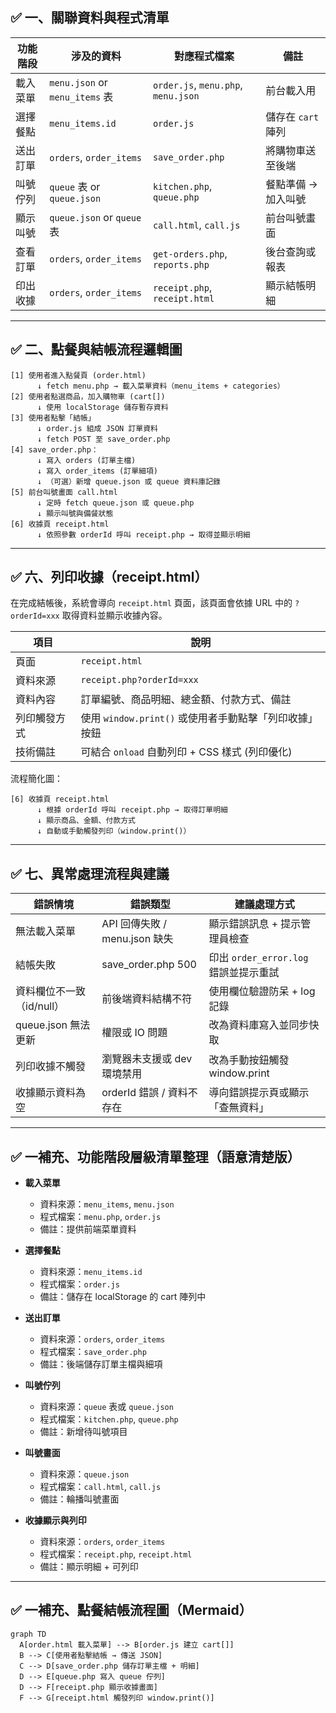 ## ✅ 一、關聯資料與程式清單

| 功能階段     | 涉及的資料        | 對應程式檔案                        | 備註 |
|--------------|-------------------|-------------------------------------|------|
| 載入菜單     | `menu.json` or `menu_items` 表 | `order.js`, `menu.php`, `menu.json` | 前台載入用 |
| 選擇餐點     | `menu_items.id`   | `order.js`                          | 儲存在 `cart` 陣列 |
| 送出訂單     | `orders`, `order_items` | `save_order.php`                    | 將購物車送至後端 |
| 叫號佇列     | `queue` 表 or `queue.json` | `kitchen.php`, `queue.php`          | 餐點準備 → 加入叫號 |
| 顯示叫號     | `queue.json` or `queue` 表 | `call.html`, `call.js`              | 前台叫號畫面 |
| 查看訂單     | `orders`, `order_items` | `get-orders.php`, `reports.php`     | 後台查詢或報表 |
| 印出收據     | `orders`, `order_items` | `receipt.php`, `receipt.html`       | 顯示結帳明細 |

---

## ✅ 二、點餐與結帳流程邏輯圖

```text
[1] 使用者進入點餐頁 (order.html)
      ↓ fetch menu.php → 載入菜單資料（menu_items + categories）
[2] 使用者點選商品，加入購物車 (cart[])
      ↓ 使用 localStorage 儲存暫存資料
[3] 使用者點擊「結帳」
      ↓ order.js 組成 JSON 訂單資料
      ↓ fetch POST 至 save_order.php
[4] save_order.php：
      ↓ 寫入 orders (訂單主檔)
      ↓ 寫入 order_items (訂單細項)
      ↓ （可選）新增 queue.json 或 queue 資料庫記錄
[5] 前台叫號畫面 call.html
      ↓ 定時 fetch queue.json 或 queue.php
      ↓ 顯示叫號與備餐狀態
[6] 收據頁 receipt.html
      ↓ 依照參數 orderId 呼叫 receipt.php → 取得並顯示明細
```

---

## ✅ 六、列印收據（receipt.html）

在完成結帳後，系統會導向 `receipt.html` 頁面，該頁面會依據 URL 中的 `?orderId=xxx` 取得資料並顯示收據內容。

| 項目             | 說明 |
|------------------|------|
| 頁面             | `receipt.html` |
| 資料來源         | `receipt.php?orderId=xxx` |
| 資料內容         | 訂單編號、商品明細、總金額、付款方式、備註 |
| 列印觸發方式     | 使用 `window.print()` 或使用者手動點擊「列印收據」按鈕 |
| 技術備註         | 可結合 `onload` 自動列印 + CSS 樣式 (列印優化) |

流程簡化圖：

```text
[6] 收據頁 receipt.html
      ↓ 根據 orderId 呼叫 receipt.php → 取得訂單明細
      ↓ 顯示商品、金額、付款方式
      ↓ 自動或手動觸發列印（window.print()）
```

---

## ✅ 七、異常處理流程與建議

| 錯誤情境              | 錯誤類型          | 建議處理方式 |
|-----------------------|-------------------|--------------|
| 無法載入菜單          | API 回傳失敗 / menu.json 缺失 | 顯示錯誤訊息 + 提示管理員檢查 |
| 結帳失敗              | save_order.php 500 | 印出 `order_error.log` 錯誤並提示重試 |
| 資料欄位不一致（id/null） | 前後端資料結構不符 | 使用欄位驗證防呆 + log 記錄 |
| queue.json 無法更新   | 權限或 IO 問題     | 改為資料庫寫入並同步快取 |
| 列印收據不觸發        | 瀏覽器未支援或 dev 環境禁用 | 改為手動按鈕觸發 window.print |
| 收據顯示資料為空      | orderId 錯誤 / 資料不存在 | 導向錯誤提示頁或顯示「查無資料」 |

---

## ✅ 一補充、功能階段層級清單整理（語意清楚版）

- **載入菜單**
  - 資料來源：`menu_items`, `menu.json`
  - 程式檔案：`menu.php`, `order.js`
  - 備註：提供前端菜單資料

- **選擇餐點**
  - 資料來源：`menu_items.id`
  - 程式檔案：`order.js`
  - 備註：儲存在 localStorage 的 cart 陣列中

- **送出訂單**
  - 資料來源：`orders`, `order_items`
  - 程式檔案：`save_order.php`
  - 備註：後端儲存訂單主檔與細項

- **叫號佇列**
  - 資料來源：`queue` 表或 `queue.json`
  - 程式檔案：`kitchen.php`, `queue.php`
  - 備註：新增待叫號項目

- **叫號畫面**
  - 資料來源：`queue.json`
  - 程式檔案：`call.html`, `call.js`
  - 備註：輪播叫號畫面

- **收據顯示與列印**
  - 資料來源：`orders`, `order_items`
  - 程式檔案：`receipt.php`, `receipt.html`
  - 備註：顯示明細 + 可列印

---

## ✅ 一補充、點餐結帳流程圖（Mermaid）

```mermaid
graph TD
  A[order.html 載入菜單] --> B[order.js 建立 cart[]]
  B --> C[使用者點擊結帳 → 傳送 JSON]
  C --> D[save_order.php 儲存訂單主檔 + 明細]
  D --> E[queue.php 寫入 queue 佇列]
  D --> F[receipt.php 顯示收據畫面]
  F --> G[receipt.html 觸發列印 window.print()]
```
